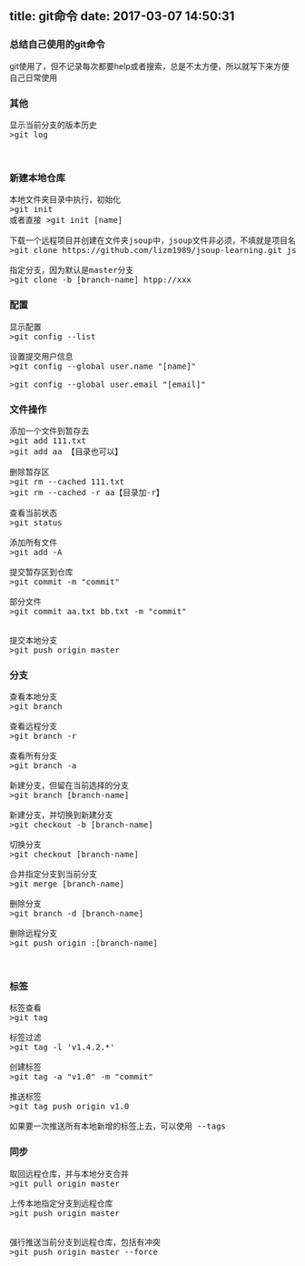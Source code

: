 title: git命令
date: 2017-03-07 14:50:31
---
###	总结自己使用的git命令
git使用了，但不记录每次都要help或者搜索，总是不太方便，所以就写下来方便自己日常使用

<!--more-->

###	其他
<pre>
显示当前分支的版本历史
>git log


</pre>


###	新建本地仓库
<pre>
本地文件夹目录中执行，初始化
>git init
或者直接 >git init [name]

下载一个远程项目并创建在文件夹jsoup中，jsoup文件非必须，不填就是项目名字
>git clone https://github.com/lizm1989/jsoup-learning.git jsoup

指定分支，因为默认是master分支
>git clone -b [branch-name] htpp://xxx
</pre>


###	配置
<pre>
显示配置
>git config --list

设置提交用户信息
>git config --global user.name "[name]"

>git config --global user.email "[email]"
</pre>


###	文件操作
<pre>
添加一个文件到暂存去
>git add 111.txt 
>git add aa 【目录也可以】

删除暂存区
>git rm --cached 111.txt
>git rm --cached -r aa【目录加-r】

查看当前状态
>git status

添加所有文件
>git add -A

提交暂存区到仓库
>git commit -m "commit"

部分文件
>git commit aa.txt bb.txt -m "commit"


提交本地分支
>git push origin master
</pre>


###	分支
<pre>
查看本地分支
>git branch

查看远程分支
>git branch -r

查看所有分支
>git branch -a

新建分支，但留在当前选择的分支
>git branch [branch-name]

新建分支，并切换到新建分支
>git checkout -b [branch-name]

切换分支
>git checkout [branch-name]

合并指定分支到当前分支
>git merge [branch-name]

删除分支
>git branch -d [branch-name]

删除远程分支
>git push origin :[branch-name]


</pre>


###	标签
<pre>
标签查看
>git tag

标签过滤	
>git tag -l 'v1.4.2.*'

创建标签
>git tag -a "v1.0" -m "commit"

推送标签
>git tag push origin v1.0

如果要一次推送所有本地新增的标签上去，可以使用 --tags
</pre>

###	同步
<pre>
取回远程仓库，并与本地分支合并
>git pull origin master

上传本地指定分支到远程仓库
>git push origin master


强行推送当前分支到远程仓库，包括有冲突
>git push origin master --force



</pre>